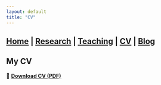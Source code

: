 ```yaml
---
layout: default
title: "CV"
---
```

## [Home](./index.md) | [Research](./research.md) | [Teaching](./teaching.md) | [CV](./cv.md) | [Blog](./misc.md)

## My CV

📄 **[Download CV (PDF)](files/Khanalizadeh_Zahra_CV.pdf)**  
